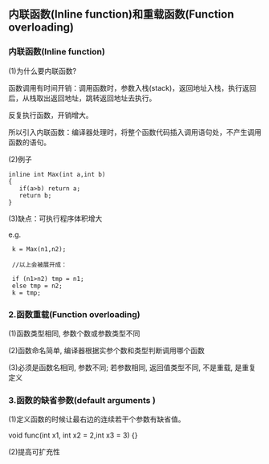 ## 内联函数\(Inline function\)和重载函数\(Function overloading\)

### 内联函数\(Inline function\)

\(1\)为什么要内联函数?

函数调用有时间开销：调用函数时，参数入栈\(stack\)，返回地址入栈，执行返回后，从栈取出返回地址，跳转返回地址去执行。

反复执行函数，开销增大。

所以引入内联函数：编译器处理时，将整个函数代码插入调用语句处，不产生调用函数的语句。

\(2\)例子

```
inline int Max(int a,int b)
{ 
   if(a>b) return a; 
   return b; 
} 
```

\(3\)缺点：可执行程序体积增大

e.g.

```
 k = Max(n1,n2); 

 //以上会被展开成：

 if (n1>n2) tmp = n1; 
 else tmp = n2; 
 k = tmp; 
```

### 2.函数重载\(Function overloading\)

\(1\)函数类型相同, 参数个数或参数类型不同

\(2\)函数命名简单, 编译器根据实参个数和类型判断调用哪个函数

\(3\)必须是函数名相同, 参数不同; 若参数相同, 返回值类型不同, 不是重载, 是重复定义

### 3.函数的缺省参数\(default arguments \)

\(1\)定义函数的时候让最右边的连续若干个参数有缺省值。

void func\(int x1, int x2 = 2,int x3 = 3\) {}

\(2\)提高可扩充性

